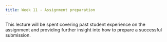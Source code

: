 ```yaml
---
title: Week 11 - Assignment preparation
---
```


This lecture will be spent covering past student experience on the assignment
and providing further insight into how to prepare a successful submission.


